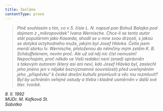 ```yaml
---
title: Zasláno
contentType: prose
---
```


<section>

> _Plně souhlasím s tím, co v 5. čísle L. N. napsal pan Bohuš Balajka pod dojmem z „mikropovídek“ Ivana Wernische. Chce-li se tento autor stát populárním jako Kasarda, shodil se u mne svou drzostí, s jakou se dotýká úctyhodného muže, jakým byl Josef Hlávka. Četla jsem menší sbírku Iv. Wernische, přeloženou do němčiny mým zetěm K. B. Schäuffelenem, nevím proč. Ale už od něj nic číst nemusím! Nepochopím, proč někdo ve Vaší redakci není (snad) oprávněn s takovým autorem (který asi ani neví, kdo Josef Hlávka byl, zaslechl jeho jméno jen v nějaké bezvýznamné souvislosti) před uveřejněním jeho „příspěvku“ k české dnešní kultuře promluvit a věc mu rozmluvit? Byl by uchráněn veřejné ostudy a třeba i kladně usměrněn v další své liter. tvorbě._

</section>

<section>

_8\. II. 1992  
MUDr. M. Kafková St.  
Sobotka_

</section>

